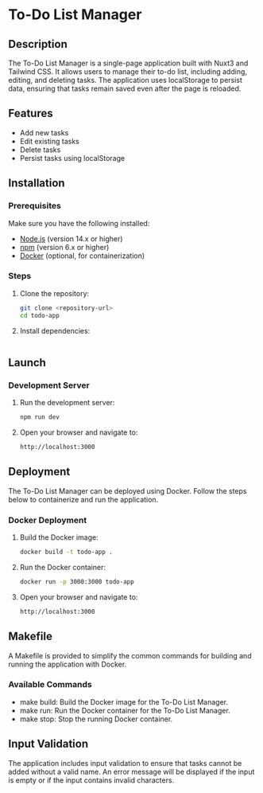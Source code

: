 # To-Do List Manager

## Description

The To-Do List Manager is a single-page application built with Nuxt3 and Tailwind CSS. It allows users to manage their to-do list, including adding, editing, and deleting tasks. The application uses localStorage to persist data, ensuring that tasks remain saved even after the page is reloaded.

## Features

- Add new tasks
- Edit existing tasks
- Delete tasks
- Persist tasks using localStorage

## Installation

### Prerequisites

Make sure you have the following installed:

- [Node.js](https://nodejs.org/) (version 14.x or higher)
- [npm](https://www.npmjs.com/) (version 6.x or higher)
- [Docker](https://www.docker.com/) (optional, for containerization)

### Steps

1. Clone the repository:

   ```bash
   git clone <repository-url>
   cd todo-app
   ```
2. Install dependencies:
    ```npm install
    ```
## Launch

### Development Server

1. Run the development server:
    ```bash
    npm run dev
    ```
2. Open your browser and navigate to:
    ```bash
    http://localhost:3000
    ```
## Deployment

The To-Do List Manager can be deployed using Docker. Follow the steps below to containerize and run the application.

### Docker Deployment
1. Build the Docker image:
    ```bash
    docker build -t todo-app .
    ```
2. Run the Docker container:
    ```bash
    docker run -p 3000:3000 todo-app
    ```
3. Open your browser and navigate to:
    ```bash
    http://localhost:3000
    ```
## Makefile
A Makefile is provided to simplify the common commands for building and running the application with Docker.
### Available Commands
- make build: Build the Docker image for the To-Do List Manager.
- make run: Run the Docker container for the To-Do List Manager.
- make stop: Stop the running Docker container.

## Input Validation
The application includes input validation to ensure that tasks cannot be added without a valid name. An error message will be displayed if the input is empty or if the input contains invalid characters.
